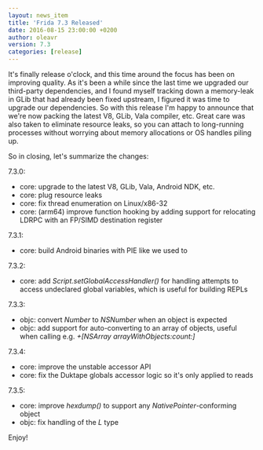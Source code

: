 ```yaml
---
layout: news_item
title: 'Frida 7.3 Released'
date: 2016-08-15 23:00:00 +0200
author: oleavr
version: 7.3
categories: [release]
---
```


It's finally release o'clock, and this time around the focus has been on
improving quality. As it's been a while since the last time we upgraded our
third-party dependencies, and I found myself tracking down a memory-leak in GLib
that had already been fixed upstream, I figured it was time to upgrade our
dependencies. So with this release I'm happy to announce that we're now packing
the latest V8, GLib, Vala compiler, etc. Great care was also taken to eliminate
resource leaks, so you can attach to long-running processes without worrying
about memory allocations or OS handles piling up.

So in closing, let's summarize the changes:

7.3.0:

- core: upgrade to the latest V8, GLib, Vala, Android NDK, etc.
- core: plug resource leaks
- core: fix thread enumeration on Linux/x86-32
- core: (arm64) improve function hooking by adding support for relocating LDRPC
        with an FP/SIMD destination register

7.3.1:

- core: build Android binaries with PIE like we used to

7.3.2:

- core: add *Script.setGlobalAccessHandler()* for handling attempts to access
        undeclared global variables, which is useful for building REPLs

7.3.3:

- objc: convert *Number* to *NSNumber* when an object is expected
- objc: add support for auto-converting to an array of objects, useful when
        calling e.g. *+[NSArray arrayWithObjects:count:]*

7.3.4:

- core: improve the unstable accessor API
- core: fix the Duktape globals accessor logic so it's only applied to reads

7.3.5:

- core: improve *hexdump()* to support any *NativePointer*-conforming object
- objc: fix handling of the *L* type

Enjoy!
